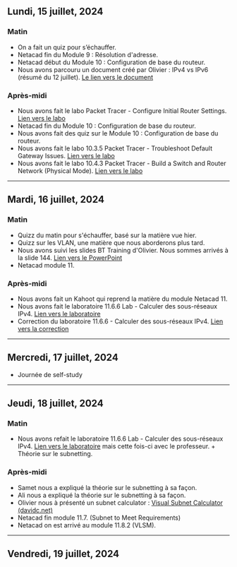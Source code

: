 
## Lundi, 15 juillet, 2024

### Matin

- On a fait un quiz pour s’échauffer.
- Netacad fin du Module 9 : Résolution d'adresse.
- Netacad début du Module 10 : Configuration de base du routeur.
- Nous avons parcouru un document créé par Olivier : IPv4 vs IPv6 (résumé du 12 juillet). [Le lien vers le document](https://docs.google.com/document/d/1vTqv1-AuHMY55-_n4yB7KTTKyNUV0V5g/edit?usp=sharing&ouid=107882186599568955026&rtpof=true&sd=true)

### Après-midi

- Nous avons fait le labo Packet Tracer - Configure Initial Router Settings. [Lien vers le labo](https://drive.google.com/file/d/1spvCrb9a-OsFz-7DEM67XGdAzjcg8zqu/view?usp=sharing)
- Netacad fin du Module 10 : Configuration de base du routeur.
- Nous avons fait des quiz sur le Module 10 : Configuration de base du routeur.
- Nous avons fait le labo 10.3.5 Packet Tracer - Troubleshoot Default Gateway Issues. [Lien vers le labo](https://drive.google.com/file/d/10UoZHtsmiZnrG1hKkMz3OaVFHDI1f8Wx/view?usp=sharing)
- Nous avons fait le labo 10.4.3 Packet Tracer - Build a Switch and Router Network (Physical Mode). [Lien vers le labo](https://drive.google.com/file/d/1IQKG5VeK0DbWgG8S-DEp9cfABuFvwN7Q/view?usp=sharing)

---

## Mardi, 16 juillet, 2024
### Matin
- Quizz du matin pour s'échauffer, basé sur la matière vue hier.
- Quizz sur les VLAN, une matière que nous aborderons plus tard.
- Nous avons suivi les slides BT Training d'Olivier. Nous sommes arrivés à la slide 144. [Lien vers le PowerPoint](https://docs.google.com/presentation/d/1sa4gsBCzccR0YqUPL9OwHZvG8lGoAeyA/edit?usp=sharing&ouid=107882186599568955026&rtpof=true&sd=true)
- Netacad module 11.

### Après-midi
- Nous avons fait un Kahoot qui reprend la matière du module Netacad 11.
- Nous avons fait le laboratoire 11.6.6 Lab - Calculer des sous-réseaux IPv4. [Lien vers le laboratoire](https://drive.google.com/file/d/1MF12IRk5S3jPsoJfSFIE-vxvPKCthcLb/view?usp=sharing)
- Correction du laboratoire 11.6.6 - Calculer des sous-réseaux IPv4. [Lien vers la correction](https://itexamanswers.net/11-6-6-lab-calculate-ipv4-subnets-answers.html)

---

## Mercredi, 17 juillet, 2024
- Journée de self-study

---

## Jeudi, 18 juillet, 2024

### Matin
- Nous avons refait le laboratoire 11.6.6 Lab - Calculer des sous-réseaux IPv4. [Lien vers le laboratoire](https://drive.google.com/file/d/1MF12IRk5S3jPsoJfSFIE-vxvPKCthcLb/view?usp=sharing) mais cette fois-ci avec le professeur. + Théorie sur le subnetting.
### Après-midi
- Samet nous a expliqué la théorie sur le subnetting à sa façon.
- Ali nous a expliqué la théorie sur le subnetting à sa façon.
- Olivier nous à présenté un subnet calculator : [Visual Subnet Calculator (davidc.net)](https://www.davidc.net/sites/default/subnets/subnets.html)
- Netacad fin module 11.7. (Subnet to Meet Requirements)
- Netacad on est arrivé au module 11.8.2 (VLSM).

---

## Vendredi, 19 juillet, 2024